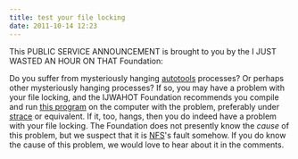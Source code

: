 ```yaml
---
title: test your file locking
date: 2011-10-14 12:23
---
```


This PUBLIC SERVICE ANNOUNCEMENT is brought to you by the I JUST
WASTED AN HOUR ON THAT Foundation:

Do you suffer from mysteriously hanging
[autotools](http://www.gnu.org/software/automake/manual/html_node/Autotools-Introduction.html)
processes? Or perhaps other mysteriously hanging processes? If so, you
may have a problem with your file locking, and the IJWAHOT Foundation
recommends you compile and run
[this program](https://research.owlfolio.org/scratchpad/test_locks.c) on the computer with the
problem, preferably under [strace](https://man7.org/linux/man-pages/man1/strace.1.html)
or equivalent. If it, too, hangs, then you do indeed have a problem
with your file locking. The Foundation does not presently know the
*cause* of this problem, but we suspect that it is
[NFS](http://en.wikipedia.org/wiki/Network_File_System_%28protocol%29)'s
fault somehow. If you do know the cause of this problem, we would love
to hear about it in the comments.
